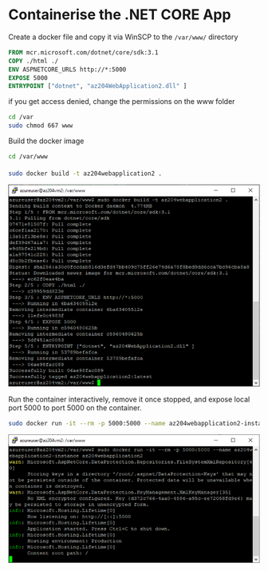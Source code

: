 # Containerise the .NET CORE App

Create a docker file and copy it via WinSCP to the `/var/www/` directory

```dockerfile
FROM mcr.microsoft.com/dotnet/core/sdk:3.1
COPY ./html ./
ENV ASPNETCORE_URLS http://*:5000
EXPOSE 5000
ENTRYPOINT ["dotnet", "az204WebApplication2.dll" ]
```

if you get access denied, change the permissions on the www folder

```bash
cd /var
sudo chmod 667 www
```

Build the docker image

```bash
cd /var/www

sudo docker build -t az204webapplication2 .
```

![dockerBuild](media/dockerBuild.png)

Run the container interactively, remove it once stopped, and expose local port 5000 to port 5000 on the container.

```bash
sudo docker run -it --rm -p 5000:5000 --name az204webapplication2-instance az204webapplication2
```

![dockerRun](media/dockerRun.png)